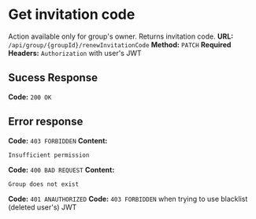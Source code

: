 # Get invitation code
Action available only for group's owner. Returns invitation code.
**URL:** `/api/group/{groupId}/renewInvitationCode`
**Method:** `PATCH`
**Required Headers:** `Authorization` with user's JWT

## Sucess Response
**Code:** `200 OK`

## Error response
**Code:** `403 FORBIDDEN`
**Content:**
```
Insufficient permission
```
**Code:** `400 BAD REQUEST` 
**Content:**
```
Group does not exist
```
**Code:** `401 ANAUTHORIZED` 
**Code:** `403 FORBIDDEN` when trying to use blacklist (deleted user's) JWT 
